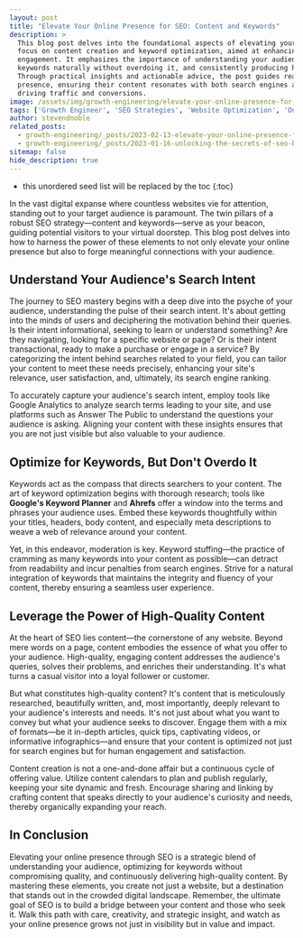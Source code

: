 ```yaml
---
layout: post
title: "Elevate Your Online Presence for SEO: Content and Keywords"
description: >
  This blog post delves into the foundational aspects of elevating your website's SEO through a strategic
  focus on content creation and keyword optimization, aimed at enhancing online visibility and user
  engagement. It emphasizes the importance of understanding your audience's search intent, integrating
  keywords naturally without overdoing it, and consistently producing high-quality, relevant content.
  Through practical insights and actionable advice, the post guides readers on optimizing their digital
  presence, ensuring their content resonates with both search engines and their target audience, thereby
  driving traffic and conversions.
image: /assets/img/growth-engineering/elevate-your-online-presence-for-seo-content-and-keywords.jpg
tags: ['Growth Engineer', 'SEO Strategies', 'Website Optimization', 'Online Presence', 'Content Quality', 'Page Load Speed']
author: stevendnoble
related_posts:
  - growth-engineering/_posts/2023-02-13-elevate-your-online-presence-for-seo-page-load-speed-and-mobile-optimization.md
  - growth-engineering/_posts/2023-01-16-unlocking-the-secrets-of-seo-boost-your-websites-visibility.md
sitemap: false
hide_description: true
---
```


* this unordered seed list will be replaced by the toc
{:toc}

In the vast digital expanse where countless websites vie for attention, standing out to your target audience is paramount. The twin pillars of a robust SEO strategy—content and keywords—serve as your beacon, guiding potential visitors to your virtual doorstep. This blog post delves into how to harness the power of these elements to not only elevate your online presence but also to forge meaningful connections with your audience.

## Understand Your Audience's Search Intent

The journey to SEO mastery begins with a deep dive into the psyche of your audience, understanding the pulse of their search intent. It's about getting into the minds of users and deciphering the motivation behind their queries. Is their intent informational, seeking to learn or understand something? Are they navigating, looking for a specific website or page? Or is their intent transactional, ready to make a purchase or engage in a service? By categorizing the intent behind searches related to your field, you can tailor your content to meet these needs precisely, enhancing your site's relevance, user satisfaction, and, ultimately, its search engine ranking.

To accurately capture your audience's search intent, employ tools like Google Analytics to analyze search terms leading to your site, and use platforms such as Answer The Public to understand the questions your audience is asking. Aligning your content with these insights ensures that you are not just visible but also valuable to your audience.

## Optimize for Keywords, But Don't Overdo It

Keywords act as the compass that directs searchers to your content. The art of keyword optimization begins with thorough research; tools like **Google's Keyword Planner** and **Ahrefs** offer a window into the terms and phrases your audience uses. Embed these keywords thoughtfully within your titles, headers, body content, and especially meta descriptions to weave a web of relevance around your content.

Yet, in this endeavor, moderation is key. Keyword stuffing—the practice of cramming as many keywords into your content as possible—can detract from readability and incur penalties from search engines. Strive for a natural integration of keywords that maintains the integrity and fluency of your content, thereby ensuring a seamless user experience.

## Leverage the Power of High-Quality Content

At the heart of SEO lies content—the cornerstone of any website. Beyond mere words on a page, content embodies the essence of what you offer to your audience. High-quality, engaging content addresses the audience's queries, solves their problems, and enriches their understanding. It's what turns a casual visitor into a loyal follower or customer.

But what constitutes high-quality content? It's content that is meticulously researched, beautifully written, and, most importantly, deeply relevant to your audience's interests and needs. It's not just about what you want to convey but what your audience seeks to discover. Engage them with a mix of formats—be it in-depth articles, quick tips, captivating videos, or informative infographics—and ensure that your content is optimized not just for search engines but for human engagement and satisfaction.

Content creation is not a one-and-done affair but a continuous cycle of offering value. Utilize content calendars to plan and publish regularly, keeping your site dynamic and fresh. Encourage sharing and linking by crafting content that speaks directly to your audience's curiosity and needs, thereby organically expanding your reach.

## In Conclusion

Elevating your online presence through SEO is a strategic blend of understanding your audience, optimizing for keywords without compromising quality, and continuously delivering high-quality content. By mastering these elements, you create not just a website, but a destination that stands out in the crowded digital landscape. Remember, the ultimate goal of SEO is to build a bridge between your content and those who seek it. Walk this path with care, creativity, and strategic insight, and watch as your online presence grows not just in visibility but in value and impact.
